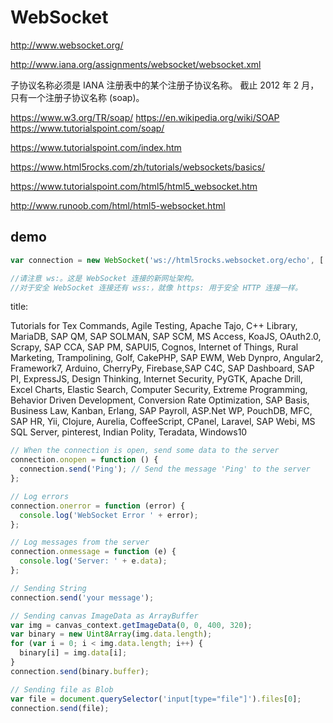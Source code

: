 # WebSocket

http://www.websocket.org/

http://www.iana.org/assignments/websocket/websocket.xml

子协议名称必须是 IANA 注册表中的某个注册子协议名称。
截止 2012 年 2 月，只有一个注册子协议名称 (soap)。

https://www.w3.org/TR/soap/
https://en.wikipedia.org/wiki/SOAP
https://www.tutorialspoint.com/soap/

https://www.tutorialspoint.com/index.htm


https://www.html5rocks.com/zh/tutorials/websockets/basics/

https://www.tutorialspoint.com/html5/html5_websocket.htm


http://www.runoob.com/html/html5-websocket.html


## demo

```js
var connection = new WebSocket('ws://html5rocks.websocket.org/echo', ['soap', 'xmpp']);

//请注意 ws:。这是 WebSocket 连接的新网址架构。
//对于安全 WebSocket 连接还有 wss:，就像 https: 用于安全 HTTP 连接一样。


``` 

title: 

Tutorials for Tex Commands, Agile Testing, Apache Tajo, C++ Library, MariaDB, SAP QM, SAP SOLMAN, SAP SCM, MS Access, KoaJS, OAuth2.0, Scrapy, SAP CCA, SAP PM, SAPUI5, Cognos, Internet of Things, Rural Marketing, Trampolining, Golf, CakePHP, SAP EWM, Web Dynpro, Angular2, Framework7, Arduino, CherryPy, Firebase,SAP C4C, SAP Dashboard, SAP PI, ExpressJS, Design Thinking, Internet Security, PyGTK, Apache Drill, Excel Charts, Elastic Search, Computer Security, Extreme Programming, Behavior Driven Development, Conversion Rate Optimization, SAP Basis, Business Law, Kanban, Erlang, SAP Payroll, ASP.Net WP, PouchDB, MFC, SAP HR, Yii, Clojure, Aurelia, CoffeeScript, CPanel, Laravel, SAP Webi, MS SQL Server, pinterest, Indian Polity, Teradata, Windows10



```js
// When the connection is open, send some data to the server
connection.onopen = function () {
  connection.send('Ping'); // Send the message 'Ping' to the server
};

// Log errors
connection.onerror = function (error) {
  console.log('WebSocket Error ' + error);
};

// Log messages from the server
connection.onmessage = function (e) {
  console.log('Server: ' + e.data);
};
``` 


```js
// Sending String
connection.send('your message');

// Sending canvas ImageData as ArrayBuffer
var img = canvas_context.getImageData(0, 0, 400, 320);
var binary = new Uint8Array(img.data.length);
for (var i = 0; i < img.data.length; i++) {
  binary[i] = img.data[i];
}
connection.send(binary.buffer);

// Sending file as Blob
var file = document.querySelector('input[type="file"]').files[0];
connection.send(file);
``` 



